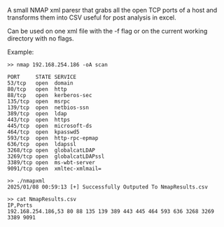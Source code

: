 A small NMAP xml paresr that grabs all the open TCP ports of a host and transforms them into CSV useful for post analysis in excel. 

Can be used on one xml file with the -f flag or on the current working directory with no flags.

Example:

```
>> nmap 192.168.254.186 -oA scan

PORT     STATE SERVICE
53/tcp   open  domain
80/tcp   open  http
88/tcp   open  kerberos-sec
135/tcp  open  msrpc
139/tcp  open  netbios-ssn
389/tcp  open  ldap
443/tcp  open  https
445/tcp  open  microsoft-ds
464/tcp  open  kpasswd5
593/tcp  open  http-rpc-epmap
636/tcp  open  ldapssl
3268/tcp open  globalcatLDAP
3269/tcp open  globalcatLDAPssl
3389/tcp open  ms-wbt-server
9091/tcp open  xmltec-xmlmail=

>> ./nmapxml
2025/01/08 00:59:13 [+] Successfully Outputed To NmapResults.csv

>> cat NmapResults.csv 
IP,Ports
192.168.254.186,53 80 88 135 139 389 443 445 464 593 636 3268 3269 3389 9091
```


